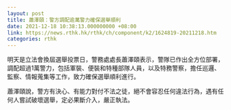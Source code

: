 ```yaml
---
layout: post
title: 蕭澤頤：警方調配逾萬警力確保選舉順利
date: 2021-12-18 10:38:13.000000000 +08:00
link: https://news.rthk.hk/rthk/ch/component/k2/1624819-20211218.htm
categories: rthk
---
```


明天是立法會換屆選舉投票日，警務處處長蕭澤頤表示，警隊已作出全方位部署，調配超過1萬警力，包括軍裝、便裝和特種部隊人員，以及特務警察，擔任巡邏、監察、情報蒐集等工作，致力確保選舉順利進行。

蕭澤頤說，警方有決心、有能力對付不法之徒，絕不會容忍任何違法行為，遇有任何人嘗試破壞選舉，定必果斷介入，嚴正執法。
